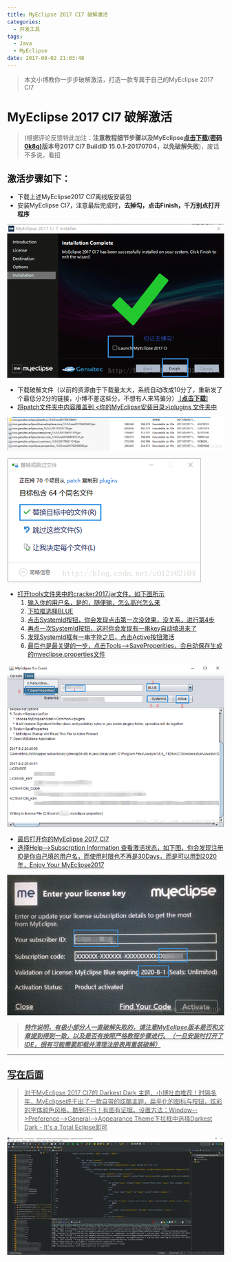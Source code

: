```yaml
---
title: MyEclipse 2017 CI7 破解激活
categories: 
  - 开发工具
tags:
  - Java
  - MyEclipse
date: 2017-08-02 21:03:48
---
```


> 本文小博教你一步步破解激活，打造一款专属于自己的MyEclipse 2017 CI7

<!-- more -->


# MyEclipse 2017 CI7 破解激活

> (根据评论反馈特此加注：**注意教程细节步骤以及MyEclipse[点击下载(密码0k8q)](https://pan.baidu.com/s/1c3n9Y1q)版本号2017 CI7 BuildID 15.0.1-20170704，以免破解失败**)，废话不多说，看招

## 激活步骤如下：
- 下载上述MyEclipse2017 CI7离线版安装包
- 安装MyEclipse CI7，注意最后完成时，**去掉勾，点击Finish，千万别点打开程序**

![去掉勾，点击Finish](https://raw.githubusercontent.com/chung567115/chung567115.github.io/hexo-blog/blog-img/2-1.png)

- 下载破解文件（以前的资源由于下载量太大，系统自动改成10分了，重新发了个最低分2分的链接，小博不差这些分，不想有人来骂骗分）<a href="http://download.csdn.net/download/u012102104/9926086"> [**点击下载**]
- 将patch文件夹中内容覆盖到 <你的MyEclipse安装目录>\plugins 文件夹中

![目录](https://raw.githubusercontent.com/chung567115/chung567115.github.io/hexo-blog/blog-img/2-2.png)

![patch覆盖](https://raw.githubusercontent.com/chung567115/chung567115.github.io/hexo-blog/blog-img/2-3.png)

- 打开tools文件夹中的cracker2017.jar文件，如下图所示
    1. 输入你的用户名，是的，随便输，怎么高兴怎么来
    2. 下拉框选择BLUE
    3. 点击SystemId按钮，你会发现点击第一次没效果，没关系，进行第4步
    4. 再点一次SystemId按钮，这时你会发现有一串key自动填进来了
    5. 发现SystemId框有一串字符之后，点击Active按钮激活
    6. 最后也是最关键的一步，点击Tools-->SaveProperities，会自动保存生成的myeclipse.properties文件

![破解步骤](https://raw.githubusercontent.com/chung567115/chung567115.github.io/hexo-blog/blog-img/2-4.png)

- 最后打开你的MyEclipse 2017 CI7
- 选择Help-->Subscrption Information 查看激活状态，如下图，你会发现注册ID是你自己填的用户名，而使用时限也不再是30Days，而是可以用到2020年，Enjoy Your MyEclipse2017

![激活状态](https://raw.githubusercontent.com/chung567115/chung567115.github.io/hexo-blog/blog-img/2-5.png)

>***特作说明，有极小部分人一直破解失败的，请注意MyEclipse版本是否和文章提到得到一致，以及是否有按照严格教程步骤进行。（一旦安装时打开了IDE，很有可能需要卸载并清理注册表再重装破解）***

-------------------
## 写在后面
> 对于MyEclipse 2017 CI7的 Darkest Dark 主题，小博吐血推荐！时隔多年，MyEclipse终于出了一款自带的炫酷主题，扁平化的图标与按钮，炫彩的字体颜色风格，酷到不行！有图有证据。设置方法：Window-->Preference-->General-->Appearance   Theme下拉框中选择Darkest Dark - It's a Total Eclipse即可

![Darkest Dark主题](https://raw.githubusercontent.com/chung567115/chung567115.github.io/hexo-blog/blog-img/2-6.png)



